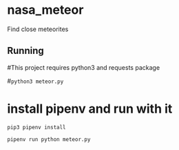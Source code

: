 # nasa_meteor
Find close meteorites

## Running

#This project requires python3 and requests package

#`python3 meteor.py`

# install pipenv and run with it

```
pip3 pipenv install

pipenv run python meteor.py

```
